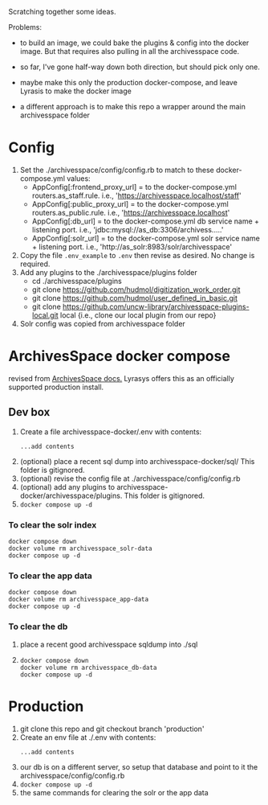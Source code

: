 Scratching together some ideas.

Problems:
  - to build an image, we could bake the plugins & config into the docker image.  But that requires also pulling in all the archivesspace code.
  - so far, I've gone half-way down both direction, but should pick only one.
  - maybe make this only the production docker-compose, and leave Lyrasis to make the docker image

  - a different approach is to make this repo a wrapper around the main archivesspace folder

# Config

1. Set the ./archivesspace/config/config.rb to match to these docker-compose.yml values:
    - AppConfig[:frontend_proxy_url] = to the docker-compose.yml routers.as_staff.rule.  i.e., 'https://archivesspace.localhost/staff'
    - AppConfig[:public_proxy_url] = to the docker-compose.yml routers.as_public.rule.  i.e., 'https://archivesspace.localhost'
    - AppConfig[:db_url] = to the docker-compose.yml db service name + listening port.  i.e., 'jdbc:mysql://as_db:3306/archivess.....'
    - AppConfig[:solr_url] = to the docker-compose.yml solr service name + listening port.  i.e., 'http://as_solr:8983/solr/archivesspace'
1. Copy the file `.env_example` to `.env`   then revise as desired.  No change is required.
1. Add any plugins to the ./archivesspace/plugins folder
    - cd ./archivesspace/plugins
    - git clone https://github.com/hudmol/digitization_work_order.git
    - git clone https://github.com/hudmol/user_defined_in_basic.git
    - git clone https://github.com/uncw-library/archivesspace-plugins-local.git local   {i.e., clone our local plugin from our repo}
1. Solr config was copied from archivesspace folder


# ArchivesSpace docker compose

revised from [ArchivesSpace docs.](https://docs.archivesspace.org/administration/docker/)  Lyrasys offers this as an officially supported production install.

## Dev box
1) Create a file archivesspace-docker/.env with contents:
    ```
    ...add contents
    ```
1) (optional) place a recent sql dump into archivesspace-docker/sql/  This folder is gitignored.
1) (optional) revise the config file at ./archivesspace/config/config.rb
1) (optional) add any plugins to archivesspace-docker/archivesspace/plugins.  This folder is gitignored.
1) `docker compose up -d`

### To clear the solr index
```
docker compose down
docker volume rm archivesspace_solr-data
docker compose up -d
```

### To clear the app data
```
docker compose down
docker volume rm archivesspace_app-data
docker compose up -d
```

### To clear the db
1) place a recent good archivesspace sqldump into ./sql

2)  ```
    docker compose down
    docker volume rm archivesspace_db-data
    docker compose up -d
    ```

# Production
1) git clone this repo and git checkout branch 'production'
1) Create an env file at ./.env with contents:
    ```
    ...add contents
    ```
1) our db is on a different server, so setup that database and point to it the archivesspace/config/config.rb
1) `docker compose up -d`
1) the same commands for clearing the solr or the app data


